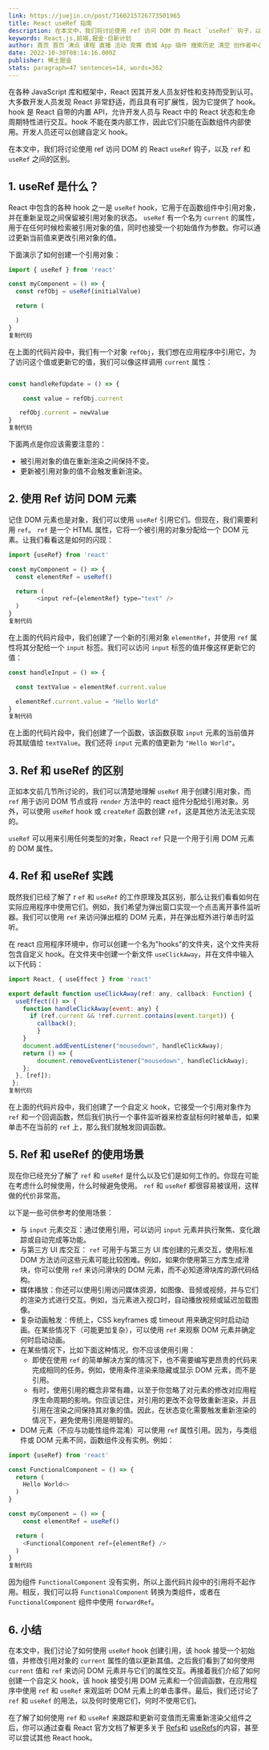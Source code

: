 ```yaml
---
link: https://juejin.cn/post/7160215726773501965
title: React useRef 指南
description: 在本文中，我们将讨论使用 ref 访问 DOM 的 React `useRef` 钩子，以及 `ref` 和 `useRef` 之间的区别。
keywords: React.js,前端,掘金·日新计划
author: 首页 首页 沸点 课程 直播 活动 竞赛 商城 App 插件 搜索历史 清空 创作者中心 写文章 发沸点 写笔记 写代码 草稿箱 创作灵感 查看更多 会员 登录 注册
date: 2022-10-30T08:14:16.000Z
publisher: 稀土掘金
stats: paragraph=47 sentences=14, words=362
---
```

在各种 JavaScript 库和框架中，React 因其开发人员友好性和支持而受到认可。大多数开发人员发现 React 非常舒适，而且具有可扩展性，因为它提供了 hook。hook 是 React 自带的内置 API，允许开发人员与 React 中的 React 状态和生命周期特性进行交互。hook 不能在类内部工作，因此它们只能在函数组件内部使用。开发人员还可以创建自定义 hook。

在本文中，我们将讨论使用 ref 访问 DOM 的 React `useRef` 钩子，以及 `ref` 和 `useRef` 之间的区别。

## 1. useRef 是什么？

React 中包含的各种 hook 之一是 `useRef` hook，它用于在函数组件中引用对象，并在重新呈现之间保留被引用对象的状态。 `useRef` 有一个名为 `current` 的属性，用于在任何时候检索被引用对象的值，同时也接受一个初始值作为参数。你可以通过更新当前值来更改引用对象的值。

下面演示了如何创建一个引用对象：

```js
import { useRef } from 'react'

const myComponent = () => {
  const refObj = useRef(initialValue)

  return (

  )
}
复制代码
```

在上面的代码片段中，我们有一个对象 `refObj`，我们想在应用程序中引用它，为了访问这个值或更新它的值，我们可以像这样调用 `current` 属性：

```js

const handleRefUpdate = () => {

    const value = refObj.current

   refObj.current = newValue
}
复制代码
```

下面两点是你应该需要注意的：

* 被引用对象的值在重新渲染之间保持不变。
* 更新被引用对象的值不会触发重新渲染。

## 2. 使用 Ref 访问 DOM 元素

记住 DOM 元素也是对象，我们可以使用 `useRef` 引用它们。但现在，我们需要利用 `ref`。 `ref` 是一个 HTML 属性，它将一个被引用的对象分配给一个 DOM 元素。让我们看看这是如何的闪现：

```js
import {useRef} from 'react'

const myComponent = () => {
  const elementRef = useRef()

  return (
 		<input ref={elementRef} type="text" />
  )
}
复制代码
```

在上面的代码片段中，我们创建了一个新的引用对象 `elementRef`，并使用 `ref` 属性将其分配给一个 `input` 标签。我们可以访问 `input` 标签的值并像这样更新它的值：

```js
const handleInput = () => {

  const textValue = elementRef.current.value

  elementRef.current.value = "Hello World"
}
复制代码
```

在上面的代码片段中，我们创建了一个函数，该函数获取 `input` 元素的当前值并将其赋值给 `textValue`。我们还将 `input` 元素的值更新为 `"Hello World"`。

## 3. Ref 和 useRef 的区别

正如本文前几节所讨论的，我们可以清楚地理解 `useRef` 用于创建引用对象，而 `ref` 用于访问 DOM 节点或将 `render` 方法中的 react 组件分配给引用对象。另外，可以使用 `useRef` hook 或 `createRef` 函数创建 `ref`，这是其他方法无法实现的。

`useRef` 可以用来引用任何类型的对象，React `ref` 只是一个用于引用 DOM 元素的 DOM 属性。

## 4. Ref 和 useRef 实践

既然我们已经了解了 r `ef` 和 `useRef` 的工作原理及其区别，那么让我们看看如何在实际应用程序中使用它们。例如，我们希望为弹出窗口实现一个点击离开事件监听器。我们可以使用 `ref` 来访问弹出框的 DOM 元素，并在弹出框外进行单击时监听。

在 react 应用程序环境中，你可以创建一个名为"hooks"的文件夹，这个文件夹将包含自定义 hook。在文件夹中创建一个新文件 `useClickAway`，并在文件中输入以下代码：

```js
import React, { useEffect } from 'react'

export default function useClickAway(ref: any, callback: Function) {
  useEffect(() => {
    function handleClickAway(event: any) {
      if (ref.current && !ref.current.contains(event.target)) {
      	callback();
    	}
    }
    document.addEventListener("mousedown", handleClickAway);
    return () => {
    	document.removeEventListener("mousedown", handleClickAway);
    };
  }, [ref]);
 };
复制代码
```

在上面的代码片段中，我们创建了一个自定义 hook，它接受一个引用对象作为 `ref` 和一个回调函数，然后我们执行一个事件监听器来检查鼠标何时被单击，如果单击不在当前的 `ref` 上，那么我们就触发回调函数。

## 5. Ref 和 useRef 的使用场景

现在你已经充分了解了 `ref` 和 `useRef` 是什么以及它们是如何工作的。你现在可能在考虑什么时候使用，什么时候避免使用。 `ref` 和 `useRef` 都很容易被误用，这样做的代价非常高。

以下是一些可供参考的使用场景：

* 与 `input` 元素交互：通过使用引用，可以访问 `input` 元素并执行聚焦、变化跟踪或自动完成等功能。
* 与第三方 UI 库交互： `ref` 可用于与第三方 UI 库创建的元素交互，使用标准 DOM 方法访问这些元素可能比较困难。例如，如果你使用第三方库生成滑块，你可以使用 `ref` 来访问滑块的 DOM 元素，而不必知道滑块库的源代码结构。
* 媒体播放：你还可以使用引用访问媒体资源，如图像、音频或视频，并与它们的渲染方式进行交互。例如，当元素进入视口时，自动播放视频或延迟加载图像。
* 复杂动画触发：传统上，CSS keyframes 或 timeout 用来确定何时启动动画。在某些情况下（可能更加复杂），可以使用 `ref` 来观察 DOM 元素并确定何时启动动画。
* 在某些情况下，比如下面这种情况，你不应该使用引用：
  - 即使在使用 `ref` 的简单解决方案的情况下，也不需要编写更昂贵的代码来完成相同的任务。例如，使用条件渲染来隐藏或显示 DOM 元素，而不是引用。
  - 有时，使用引用的概念非常有趣，以至于你忽略了对元素的修改对应用程序生命周期的影响。你应该记住，对引用的更改不会导致重新渲染，并且引用在渲染之间保持其对象的值。因此，在状态变化需要触发重新渲染的情况下，避免使用引用是明智的。
* DOM 元素（不应与功能性组件混淆）可以使用 `ref` 属性引用。因为，与类组件或 DOM 元素不同，函数组件没有实例。例如：

```js
import {useRef} from 'react'

const FunctionalComponent = () => {
  return (
  	Hello World<>
  )
}

const myComponent = () => {
	const elementRef = useRef()

  return (
  	<FunctionalComponent ref={elementRef} />
  )
}
复制代码
```

因为组件 `FunctionalComponent` 没有实例，所以上面代码片段中的引用将不起作用。相反，我们可以将 `FunctionalComponent` 转换为类组件，或者在 `FunctionalComponent` 组件中使用 `forwardRef`。

## 6. 小结

在本文中，我们讨论了如何使用 `useRef` hook 创建引用，该 hook 接受一个初始值，并修改引用对象的 `current` 属性的值以更新其值。之后我们看到了如何使用 `current` 值和 `ref` 来访问 DOM 元素并与它们的属性交互。再接着我们介绍了如何创建一个自定义 hook，该 hook 接受引用 DOM 元素和一个回调函数，在应用程序中使用 `ref` 和 `useRef` 来观监听 DOM 元素上的单击事件。最后，我们还讨论了 `ref` 和 `useRef` 的用法，以及何时使用它们，何时不使用它们。

在了解了如何使用 `ref` 和 `useRef` 来跟踪和更新可变值而无需重新渲染父组件之后，你可以通过查看 React 官方文档了解更多关于 [Refs](https://link.juejin.cn?target=https%3A%2F%2Freactjs.org%2Fdocs%2Frefs-and-the-dom.html "https://reactjs.org/docs/refs-and-the-dom.html")和 [useRefs](https://link.juejin.cn?target=https%3A%2F%2Freactjs.org%2Fdocs%2Fhooks-reference.html%23useref "https://reactjs.org/docs/hooks-reference.html#useref")的内容，甚至可以尝试其他 React hook。
